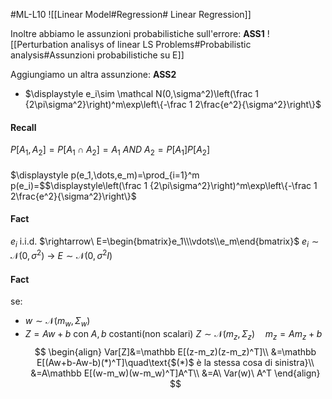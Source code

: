 #ML-L10
![[Linear Model#Regression# Linear Regression]]

Inoltre abbiamo le assunzioni probabilistiche sull'errore: **ASS1**
![[Perturbation analisys of linear LS Problems#Probabilistic analysis#Assunzioni probabilistiche su E]]

Aggiungiamo un altra assunzione:  **ASS2**
- $\displaystyle e_i\sim \mathcal N(0,\sigma^2)\left(\frac 1 {2\pi\sigma^2}\right)^m\exp\left\{-\frac 1 2\frac{e^2}{\sigma^2}\right\}$  
#### Recall
$P[A_1,A_2]=P[A_1\cap A_2]=A_1\ AND\ A_2=P[A_1]P[A_2]$ 
####
$\displaystyle p(e_1,\dots,e_m)=\prod_{i=1}^m p(e_i)=$$\displaystyle\left(\frac 1 {2\pi\sigma^2}\right)^m\exp\left\{-\frac 1 2\frac{e^2}{\sigma^2}\right\}$  


#### Fact
$e_i$ i.i.d. $\rightarrow\ E=\begin{bmatrix}e_1\\\vdots\\e_m\end{bmatrix}$ 
$e_i\sim \mathcal N(0,\sigma^2)$ $\rightarrow\ E\sim \mathcal N(0,\sigma^2I)$ 
#### Fact
se:
- $w\sim \mathcal N(m_w, \Sigma_w)$ 
- $Z=Aw+b$ con $A,b$ costanti(non scalari)
$Z\sim\mathcal N(m_z, \Sigma_z)\quad m_z=Am_z+b$
$$
\begin{align}
Var[Z]&=\mathbb E[(z-m_z)(z-m_z)^T]\\
&=\mathbb E[(Aw+b-Aw-b)(*)^T]\quad\text{$(*)$ è la stessa cosa di sinistra}\\
&=A\mathbb E[(w-m_w)(w-m_w)^T]A^T\\
&=A\ Var(w)\ A^T
\end{align}
$$
####


